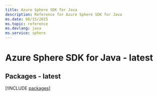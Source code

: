 ```yaml
---
title: Azure Sphere SDK for Java
description: Reference for Azure Sphere SDK for Java
ms.date: 08/15/2025
ms.topic: reference
ms.devlang: java
ms.service: sphere
---
```

# Azure Sphere SDK for Java - latest
## Packages - latest
[!INCLUDE [packages](sphere-index.md)]